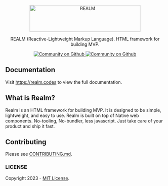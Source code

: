 <p align="center">
  <a href="https://realm.codes" target="_blank">
    <picture>
      <source media="(prefers-color-scheme: dark)" srcset="https://raw.githubusercontent.com/realmorg/realm/HEAD/.github/dark-logo.png">
      <source media="(prefers-color-scheme: light)" srcset="https://raw.githubusercontent.com/realmorg/realm/HEAD/.github/light-logo.png">
      <img alt="REALM" src="https://raw.githubusercontent.com/realmorg/realm/HEAD/.github/light-logo.png" width="350" height="85" style="max-width: 100%;">
    </picture>
  </a>
</p>

<p align="center">
  REALM (Reactive-Lightweight Markup Language). HTML framework for building MVP.
</p>

<p align="center">
  <a aria-label="License" href="https://github.com/realmorg/realm/blob/main/LICENSE">
    <img alt="Community on Github" src="https://img.shields.io/badge/LICENSE-blue.svg?style=for-the-badge&labelColor=blue&logoWidth=20">
  </a>
  <a aria-label="Community on Github" href="https://github.com/realmorg/realm/discussions">
    <img alt="Community on Github" src="https://img.shields.io/badge/Community-hotpink.svg?style=for-the-badge&labelColor=000000&logoWidth=20">
  </a>
</p>

## Documentation
Visit https://realm.codes to view the full documentation.

## What is Realm?
Realm is an HTML framework for building MVP. It is designed to be simple, lightweight, and easy to use. Realm is built on top of Native web components. No-tooling, No-bundler, less javascript. Just take care of your product and ship it fast.

## Contributing
Please see [CONTRIBUTING.md](https://github.com/realmorg/realm/blob/main/.github/CONTRIBUTING.md).

### LICENSE
Copyright 2023 - [MIT License](https://github.com/realmorg/realm/blob/main/LICENSE).
